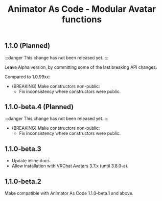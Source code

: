 ﻿---
title: Animator As Code - Modular Avatar functions
---

## 1.1.0 (Planned)

:::danger
This change has not been released yet.
:::

Leave Alpha version, by committing some of the last breaking API changes.

Compared to 1.0.99xx:
- (BREAKING) Make constructors non-public:
  - Fix inconsistency where constructors were public.

## 1.1.0-beta.4 (Planned)

:::danger
This change has not been released yet.
:::

- (BREAKING) Make constructors non-public:
  - Fix inconsistency where constructors were public.

## 1.1.0-beta.3

- Update inline docs.
- Allow installation with VRChat Avatars 3.7.x (until 3.8.0-a).

## 1.1.0-beta.2

Make compatible with Animator As Code 1.1.0-beta.1 and above.
